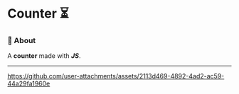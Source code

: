 # **Counter** ⏳


### 📕 About 

A **counter** made with **_JS_**.

*** 

https://github.com/user-attachments/assets/2113d469-4892-4ad2-ac59-44a29fa1960e

